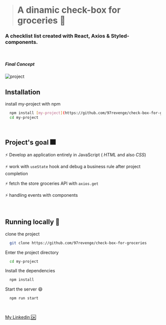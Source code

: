 
 > # A dinamic check-box for groceries 🍱

### A checklist list created with React, Axios & Styled-components. 
<br>






##### *Final Concept*


![project](https://user-images.githubusercontent.com/80254945/190512953-c483e7a4-8633-4c2c-a497-882bd6437624.gif)
## Installation


install my-project with npm

```bash
  npm install [my-project](https://github.com/97revenge/check-box-for-groceries)
  cd my-project
```
    



<br>


## Project's goal 🎆

⚡️ Develop an application entirely in JavaScript ( *HTML* and also *CSS*)

⚡️ work with `useState` hook and debug a business rule after project completion

⚡️ fetch the store groceries API with  `axios.get`

⚡️ handling events with components









<br>

## Running locally 💫

clone the project

```bash
  git clone https://github.com/97revenge/check-box-for-groceries
```

Enter the project directory

```bash
  cd my-project
```

Install the dependencies 

```bash
  npm install
```

Start the server 😄

```bash
  npm run start
```












<br>





[My Linkedin 🆗](https://www.linkedin.com/in/matheushpb/)

